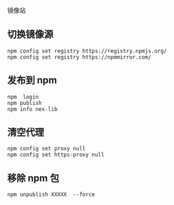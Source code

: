 

镜像站



## 切换镜像源
```
npm config set registry https://registry.npmjs.org/
npm config set registry https://npmmirror.com/
```
##  发布到 npm
```
npm  login
npm publish
npm info nex-lib
```


## 清空代理
```
npm config set proxy null
npm config set https-proxy null
```


## 移除 npm 包
```
npm unpublish XXXXX  --force
```